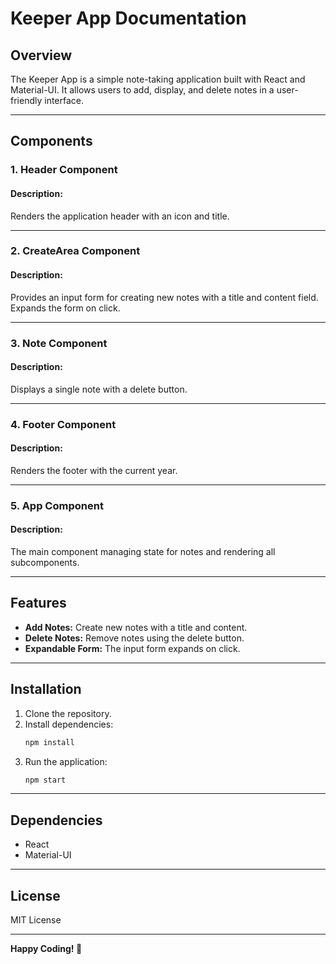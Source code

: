 # Keeper App Documentation

## Overview
The Keeper App is a simple note-taking application built with React and Material-UI. It allows users to add, display, and delete notes in a user-friendly interface.

---

## Components

### 1. **Header Component**
#### Description:
Renders the application header with an icon and title.

---

### 2. **CreateArea Component**
#### Description:
Provides an input form for creating new notes with a title and content field. Expands the form on click.

---

### 3. **Note Component**
#### Description:
Displays a single note with a delete button.

---

### 4. **Footer Component**
#### Description:
Renders the footer with the current year.

---

### 5. **App Component**
#### Description:
The main component managing state for notes and rendering all subcomponents.

---

## Features
- **Add Notes:** Create new notes with a title and content.
- **Delete Notes:** Remove notes using the delete button.
- **Expandable Form:** The input form expands on click.

---

## Installation
1. Clone the repository.
2. Install dependencies:
   ```bash
   npm install
   ```
3. Run the application:
   ```bash
   npm start
   ```

---

## Dependencies
- React
- Material-UI

---

## License
MIT License

---

**Happy Coding! 🚀**

